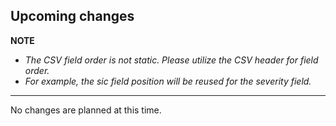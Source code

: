 ## Upcoming changes

**NOTE** 
  * *The CSV field order is not static.  Please utilize the CSV header for field order.*
  * *For example, the sic field position will be reused for the severity field.*

---

No changes are planned at this time.
